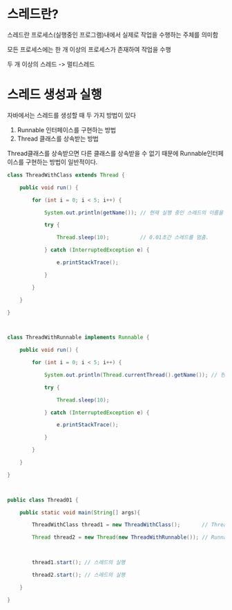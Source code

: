# 스레드란?

스레드란 프로세스(실행중인 프로그램)내에서 실제로 작업을 수행하는 주체를 의미함

모든 프로세스에는 한 개 이상의 프로세스가 존재하여 작업을 수행

두 개 이상의 스레드 -> 멀티스레드

# 스레드 생성과 실행
자바에서는 스레드를 생성할 때 두 가지 방법이 있다

1. Runnable 인터페이스를 구현하는 방법
2. Thread 클래스를 상속받는 방법

Thread클래스를 상속받으면 다른 클래스를 상속받을 수 없기 때문에 Runnable인터페이스를 구현하는 방법이 일반적이다.

```java
class ThreadWithClass extends Thread {

    public void run() {

        for (int i = 0; i < 5; i++) {

            System.out.println(getName()); // 현재 실행 중인 스레드의 이름을 반환함.

            try {

                Thread.sleep(10);          // 0.01초간 스레드를 멈춤.

            } catch (InterruptedException e) {

                e.printStackTrace();

            }

        }

    }

}

 

class ThreadWithRunnable implements Runnable {

    public void run() {

        for (int i = 0; i < 5; i++) {

            System.out.println(Thread.currentThread().getName()); // 현재 실행 중인 스레드의 이름을 반환함.

            try {

                Thread.sleep(10);

            } catch (InterruptedException e) {

                e.printStackTrace();

            }

        }

    }

}

 

public class Thread01 {

    public static void main(String[] args){

        ThreadWithClass thread1 = new ThreadWithClass();       // Thread 클래스를 상속받는 방법

        Thread thread2 = new Thread(new ThreadWithRunnable()); // Runnable 인터페이스를 구현하는 방법

 

        thread1.start(); // 스레드의 실행

        thread2.start(); // 스레드의 실행

    }

}

```
